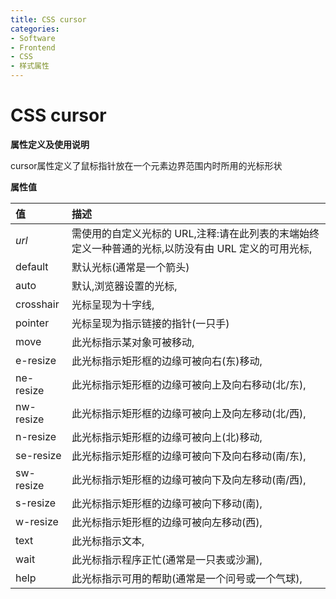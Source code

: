 ```yaml
---
title: CSS cursor
categories:
- Software
- Frontend
- CSS
- 样式属性
---
```

# CSS cursor

**属性定义及使用说明**

cursor属性定义了鼠标指针放在一个元素边界范围内时所用的光标形状

**属性值**

| 值        | 描述                                                         |
| :-------- | :----------------------------------------------------------- |
| *url*     | 需使用的自定义光标的 URL,注释:请在此列表的末端始终定义一种普通的光标,以防没有由 URL 定义的可用光标, |
| default   | 默认光标(通常是一个箭头)                                   |
| auto      | 默认,浏览器设置的光标,                                     |
| crosshair | 光标呈现为十字线,                                           |
| pointer   | 光标呈现为指示链接的指针(一只手)                           |
| move      | 此光标指示某对象可被移动,                                   |
| e-resize  | 此光标指示矩形框的边缘可被向右(东)移动,                   |
| ne-resize | 此光标指示矩形框的边缘可被向上及向右移动(北/东),          |
| nw-resize | 此光标指示矩形框的边缘可被向上及向左移动(北/西),          |
| n-resize  | 此光标指示矩形框的边缘可被向上(北)移动,                   |
| se-resize | 此光标指示矩形框的边缘可被向下及向右移动(南/东),          |
| sw-resize | 此光标指示矩形框的边缘可被向下及向左移动(南/西),          |
| s-resize  | 此光标指示矩形框的边缘可被向下移动(南),                   |
| w-resize  | 此光标指示矩形框的边缘可被向左移动(西),                   |
| text      | 此光标指示文本,                                             |
| wait      | 此光标指示程序正忙(通常是一只表或沙漏),                   |
| help      | 此光标指示可用的帮助(通常是一个问号或一个气球),           |
